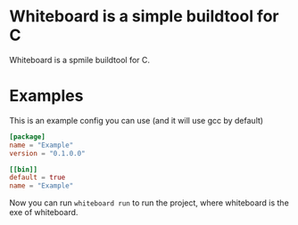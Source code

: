 # Whiteboard is a simple buildtool for C
Whiteboard is a spmile buildtool for C.

# Examples
This is an example config you can use (and it will use gcc by default)
```toml
[package]
name = "Example"
version = "0.1.0.0"

[[bin]]
default = true
name = "Example"
```
Now you can run `whiteboard run` to run the project, where whiteboard is the exe of whiteboard.
